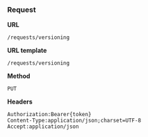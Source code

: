 ### Request

**URL**

`/requests/versioning`

**URL template**

`/requests/versioning`

**Method**

`PUT`

**Headers**

`Authorization:Bearer{token}`  
`Content-Type:application/json;charset=UTF-8`  
`Accept:application/json`  
